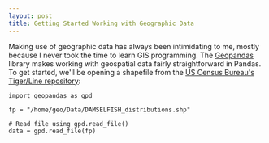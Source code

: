 ```yaml
---
layout: post
title: Getting Started Working with Geographic Data
---
```


Making use of geographic data has always been intimidating to me, mostly because I never took the time to learn GIS programming. The [Geopandas](http://geopandas.org/#description) library makes working with geospatial data fairly straightforward in Pandas. To get started, we'll be opening a shapefile from the [US Census Bureau's Tiger/Line repository](https://www.census.gov/geo/maps-data/data/tiger-line.html):

```
import geopandas as gpd

fp = "/home/geo/Data/DAMSELFISH_distributions.shp"

# Read file using gpd.read_file()
data = gpd.read_file(fp)
```

